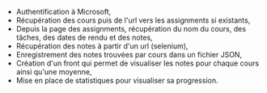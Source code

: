 - Authentification à Microsoft,
- Récupération des cours puis de l'url vers les assignments si existants,
- Depuis la page des assignments, récupération du nom du cours, des tâches, des dates de rendu et des notes,
- Récupération des notes à partir d'un url (selenium),
- Enregistrement des notes trouvées par cours dans un fichier JSON,
- Création d'un front qui permet de visualiser les notes pour chaque cours ainsi qu'une moyenne,
- Mise en place de statistiques pour visualiser sa progression.


